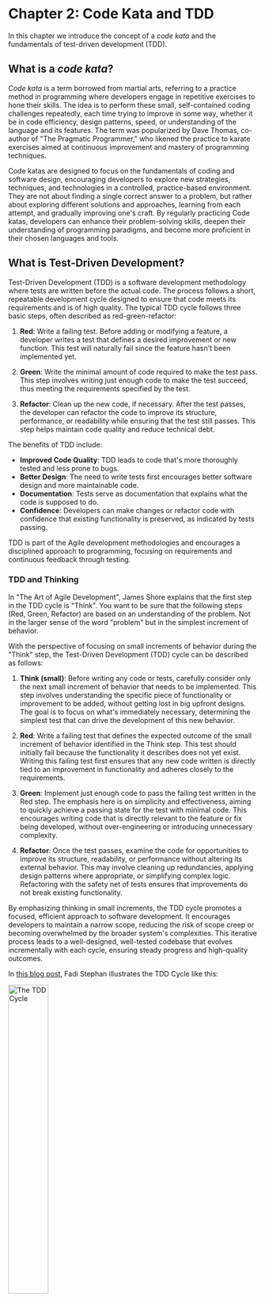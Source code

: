 # Chapter 2: Code Kata and TDD

In this chapter we introduce the concept of a _code kata_ and the fundamentals of test-driven development (TDD).

## What is a _code kata_?

_Code kata_ is a term borrowed from martial arts, referring to a practice method in programming where developers engage in repetitive exercises to hone their skills. The idea is to perform these small, self-contained coding challenges repeatedly, each time trying to improve in some way, whether it be in code efficiency, design patterns, speed, or understanding of the language and its features. The term was popularized by Dave Thomas, co-author of "The Pragmatic Programmer," who likened the practice to karate exercises aimed at continuous improvement and mastery of programming techniques.

Code katas are designed to focus on the fundamentals of coding and software design, encouraging developers to explore new strategies, techniques, and technologies in a controlled, practice-based environment. They are not about finding a single correct answer to a problem, but rather about exploring different solutions and approaches, learning from each attempt, and gradually improving one's craft. By regularly practicing Code katas, developers can enhance their problem-solving skills, deepen their understanding of programming paradigms, and become more proficient in their chosen languages and tools.

## What is Test-Driven Development?

Test-Driven Development (TDD) is a software development methodology where tests are written before the actual code. The process follows a short, repeatable development cycle designed to ensure that code meets its requirements and is of high quality. The typical TDD cycle follows three basic steps, often described as red-green-refactor:

1. **Red**: Write a failing test. Before adding or modifying a feature, a developer writes a test that defines a desired improvement or new function. This test will naturally fail since the feature hasn't been implemented yet.

2. **Green**: Write the minimal amount of code required to make the test pass. This step involves writing just enough code to make the test succeed, thus meeting the requirements specified by the test.

3. **Refactor**: Clean up the new code, if necessary. After the test passes, the developer can refactor the code to improve its structure, performance, or readability while ensuring that the test still passes. This step helps maintain code quality and reduce technical debt.

The benefits of TDD include:
- **Improved Code Quality**: TDD leads to code that's more thoroughly tested and less prone to bugs.
- **Better Design**: The need to write tests first encourages better software design and more maintainable code.
- **Documentation**: Tests serve as documentation that explains what the code is supposed to do.
- **Confidence**: Developers can make changes or refactor code with confidence that existing functionality is preserved, as indicated by tests passing.

TDD is part of the Agile development methodologies and encourages a disciplined approach to programming, focusing on requirements and continuous feedback through testing.

### TDD and Thinking

In "The Art of Agile Development", James Shore explains that the first step in the TDD cycle is "Think". You want to be sure that the following steps (Red, Green, Refactor) are based on an understanding of the problem. Not in the larger sense of the word "problem" but in the simplest increment of behavior.

With the perspective of focusing on small increments of behavior during the "Think" step, the Test-Driven Development (TDD) cycle can be described as follows:

1. **Think (small)**: Before writing any code or tests, carefully consider only the next small increment of behavior that needs to be implemented. This step involves understanding the specific piece of functionality or improvement to be added, without getting lost in big upfront designs. The goal is to focus on what's immediately necessary, determining the simplest test that can drive the development of this new behavior.

2. **Red**: Write a failing test that defines the expected outcome of the small increment of behavior identified in the Think step. This test should initially fail because the functionality it describes does not yet exist. Writing this failing test first ensures that any new code written is directly tied to an improvement in functionality and adheres closely to the requirements.

3. **Green**: Implement just enough code to pass the failing test written in the Red step. The emphasis here is on simplicity and effectiveness, aiming to quickly achieve a passing state for the test with minimal code. This encourages writing code that is directly relevant to the feature or fix being developed, without over-engineering or introducing unnecessary complexity.

4. **Refactor**: Once the test passes, examine the code for opportunities to improve its structure, readability, or performance without altering its external behavior. This may involve cleaning up redundancies, applying design patterns where appropriate, or simplifying complex logic. Refactoring with the safety net of tests ensures that improvements do not break existing functionality.

By emphasizing thinking in small increments, the TDD cycle promotes a focused, efficient approach to software development. It encourages developers to maintain a narrow scope, reducing the risk of scope creep or becoming overwhelmed by the broader system's complexities. This iterative process leads to a well-designed, well-tested codebase that evolves incrementally with each cycle, ensuring steady progress and high-quality outcomes.

In [this blog post](https://www.kaizenko.com/what-is-test-driven-development-tdd/), Fadi Stephan illustrates the TDD Cycle like this:

<img src="https://www.kaizenko.com/wp-content/uploads/2019/06/kaizenko-Test-Driven-Development-TDD.png" alt="The TDD Cycle" width="40%">

